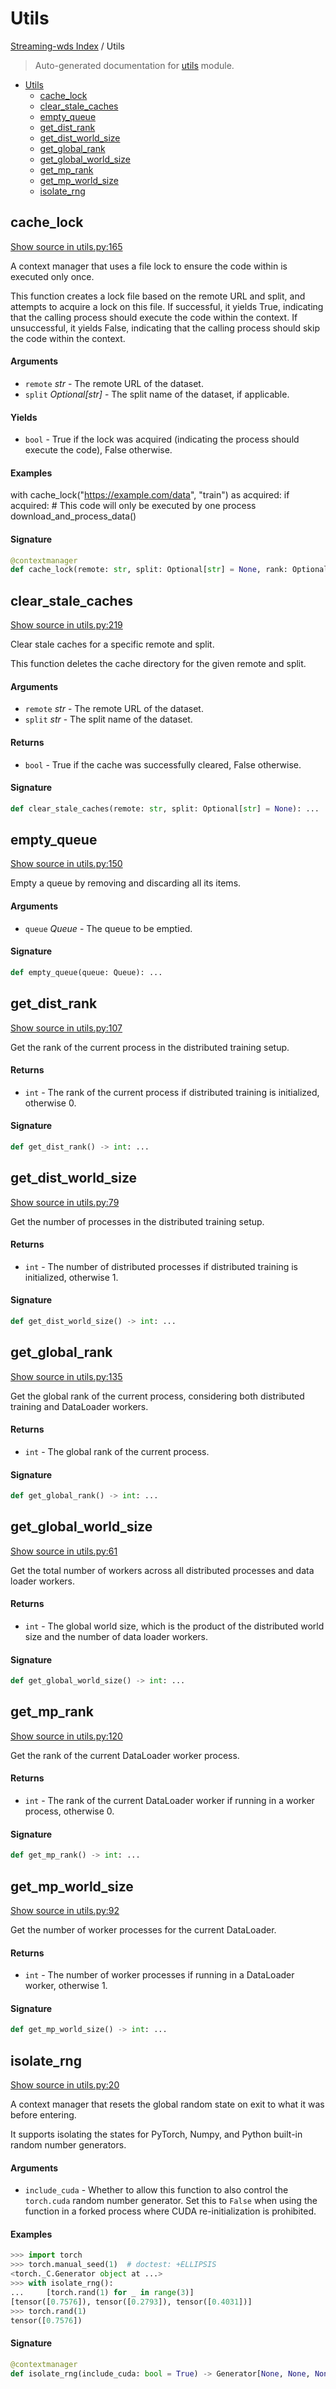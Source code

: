 # Utils

[Streaming-wds Index](./README.md#streaming-wds-index) / Utils

> Auto-generated documentation for [utils](../streaming_wds/utils.py) module.

- [Utils](#utils)
  - [cache_lock](#cache_lock)
  - [clear_stale_caches](#clear_stale_caches)
  - [empty_queue](#empty_queue)
  - [get_dist_rank](#get_dist_rank)
  - [get_dist_world_size](#get_dist_world_size)
  - [get_global_rank](#get_global_rank)
  - [get_global_world_size](#get_global_world_size)
  - [get_mp_rank](#get_mp_rank)
  - [get_mp_world_size](#get_mp_world_size)
  - [isolate_rng](#isolate_rng)

## cache_lock

[Show source in utils.py:165](../streaming_wds/utils.py#L165)

A context manager that uses a file lock to ensure the code within is executed only once.

This function creates a lock file based on the remote URL and split, and attempts to acquire
a lock on this file. If successful, it yields True, indicating that the calling process
should execute the code within the context. If unsuccessful, it yields False, indicating
that the calling process should skip the code within the context.

#### Arguments

- `remote` *str* - The remote URL of the dataset.
- `split` *Optional[str]* - The split name of the dataset, if applicable.

#### Yields

- `bool` - True if the lock was acquired (indicating the process should execute the code),
      False otherwise.

#### Examples

with cache_lock("https://example.com/data", "train") as acquired:
    if acquired:
        # This code will only be executed by one process
        download_and_process_data()

#### Signature

```python
@contextmanager
def cache_lock(remote: str, split: Optional[str] = None, rank: Optional[int] = None): ...
```



## clear_stale_caches

[Show source in utils.py:219](../streaming_wds/utils.py#L219)

Clear stale caches for a specific remote and split.

This function deletes the cache directory for the given remote and split.

#### Arguments

- `remote` *str* - The remote URL of the dataset.
- `split` *str* - The split name of the dataset.

#### Returns

- `bool` - True if the cache was successfully cleared, False otherwise.

#### Signature

```python
def clear_stale_caches(remote: str, split: Optional[str] = None): ...
```



## empty_queue

[Show source in utils.py:150](../streaming_wds/utils.py#L150)

Empty a queue by removing and discarding all its items.

#### Arguments

- `queue` *Queue* - The queue to be emptied.

#### Signature

```python
def empty_queue(queue: Queue): ...
```



## get_dist_rank

[Show source in utils.py:107](../streaming_wds/utils.py#L107)

Get the rank of the current process in the distributed training setup.

#### Returns

- `int` - The rank of the current process if distributed training is initialized,
     otherwise 0.

#### Signature

```python
def get_dist_rank() -> int: ...
```



## get_dist_world_size

[Show source in utils.py:79](../streaming_wds/utils.py#L79)

Get the number of processes in the distributed training setup.

#### Returns

- `int` - The number of distributed processes if distributed training is initialized,
     otherwise 1.

#### Signature

```python
def get_dist_world_size() -> int: ...
```



## get_global_rank

[Show source in utils.py:135](../streaming_wds/utils.py#L135)

Get the global rank of the current process, considering both distributed training
and DataLoader workers.

#### Returns

- `int` - The global rank of the current process.

#### Signature

```python
def get_global_rank() -> int: ...
```



## get_global_world_size

[Show source in utils.py:61](../streaming_wds/utils.py#L61)

Get the total number of workers across all distributed processes and data loader workers.

#### Returns

- `int` - The global world size, which is the product of the distributed world size
     and the number of data loader workers.

#### Signature

```python
def get_global_world_size() -> int: ...
```



## get_mp_rank

[Show source in utils.py:120](../streaming_wds/utils.py#L120)

Get the rank of the current DataLoader worker process.

#### Returns

- `int` - The rank of the current DataLoader worker if running in a worker process,
     otherwise 0.

#### Signature

```python
def get_mp_rank() -> int: ...
```



## get_mp_world_size

[Show source in utils.py:92](../streaming_wds/utils.py#L92)

Get the number of worker processes for the current DataLoader.

#### Returns

- `int` - The number of worker processes if running in a DataLoader worker,
     otherwise 1.

#### Signature

```python
def get_mp_world_size() -> int: ...
```



## isolate_rng

[Show source in utils.py:20](../streaming_wds/utils.py#L20)

A context manager that resets the global random state on exit to what it was before entering.

It supports isolating the states for PyTorch, Numpy, and Python built-in random number generators.

#### Arguments

- `include_cuda` - Whether to allow this function to also control the `torch.cuda` random number generator.
    Set this to ``False`` when using the function in a forked process where CUDA re-initialization is
    prohibited.

#### Examples

```python
>>> import torch
>>> torch.manual_seed(1)  # doctest: +ELLIPSIS
<torch._C.Generator object at ...>
>>> with isolate_rng():
...     [torch.rand(1) for _ in range(3)]
[tensor([0.7576]), tensor([0.2793]), tensor([0.4031])]
>>> torch.rand(1)
tensor([0.7576])
```

#### Signature

```python
@contextmanager
def isolate_rng(include_cuda: bool = True) -> Generator[None, None, None]: ...
```
